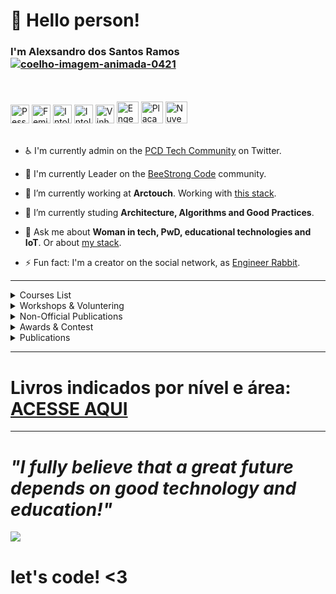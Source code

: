 # 👋 Hello person!
### I'm Alexsandro dos Santos Ramos <a href="[https://www.imagensanimadas.com/cat-coelhos-327.htm](https://www.imagensanimadas.com/img-computador-imagem-animada-0494-44578.htm)">  <img src="https://www.imagensanimadas.com/data/media/327/coelho-imagem-animada-0421.gif" border="0" alt="coelho-imagem-animada-0421" /></a>
<br><br>
  <img src="https://cdn.icon-icons.com/icons2/1539/PNG/512/3289564-crippled-person-disabled-person-handicapped-person-hospital-wounded-person_107106.png" border="0" alt="Pessoa com deficiência" height="30" />
<img src="https://cdn-icons-png.flaticon.com/512/1458/1458349.png" border="0" alt="Feminista" height="30" />
<img src="https://img.icons8.com/ios/452/no-gluten.png" border="0" alt="Intolerânte ao Gluten" height="30" />
<img src="https://img.icons8.com/ios/72/non-lactose-food.png" border="0" alt="Intolerânte a lactose" height="30" />
<img src="https://cdn-icons-png.flaticon.com/512/65/65667.png" border="0" alt="Vinho" height="30" />
<img src="https://cdn-icons-png.flaticon.com/512/53/53657.png" border="0" alt="Engenheira" height="35" />
<img src="https://img1.gratispng.com/20180615/qis/kisspng-electronic-engineering-electronics-printed-circuit-pcb-5b23ab69c7dde6.1693969615290642978187.jpg" border="0" alt="Placa de sistemas embarcados" height="35" />
<img src="https://encrypted-tbn0.gstatic.com/images?q=tbn%3AANd9GcSw8u0aPbGeOtNHMC17aBLETfZmkx3fejOfWA&usqp=CAU" border="0" alt="Nuvem de conectividade" height="35" />
<br><br>

- ♿ I'm currently admin on the <a href="https://twitter.com/i/communities/1562276249929539584">PCD Tech Community</a> on Twitter.

- 🐝  I'm currently Leader on the <a href="https://linktr.ee/beestrongcode">BeeStrong Code</a> community.

- 🔭 I’m currently working at **Arctouch**. 
Working with <a href="https://stackshare.io/leticiacoelho/arctouch">this stack</a>.
    
- 🌱 I’m currently studing **Architecture, Algorithms and Good Practices**.
- 💬 Ask me about **Woman in tech, PwD, educational technologies and IoT**. Or about <a href="https://stackshare.io/leticiacoelho/my-stack">my stack</a>.
- ⚡ Fun fact: I'm a creator on the social network, as <a href="https://linktr.ee/engenheira.coelho">Engineer Rabbit</a>.

---- 
<!--START_SECTION:table-->
<details>
<summary>Courses List</summary>


| Course | Place | Hours |
| :---: | :---: | :---: |
| Forum internacional de Software Livre - Internet of Things | Porto Alegre-RS | 60 Hr |
| SBESC - School of Embedded Systems - SBC | João Pessoa-PB | 60 Hr |
| Empretec - Sebrae | Florianópolis-SC | 63 Hr |
| The developers conference - Machine Learning / IOT - GlobalCode | Florianópolis-SC | 33 Hr |
| Introduction to space technologies - INPE | São José dos Campos-SP | 126 Hr |
| Application of Machine Learning Techniques Using R - IFSC | São José-SC | 3 Hr |
| Matlab - IFSC | São José-SC | 66 Hr |
| Hackathon NASA SpaceApps | Florianópolis-SC | 22Hr |
| React Professional| Udemy | 21 Hr |
| Spark AR| Meta official | 8 Hr |

</details>
<details>
<summary>Workshops & Voluntering</summary>


| Role | Topic | Place | Year |
| :---: | :---: | :---: | :---: |
| Teacher | Workshop Arduino - basic | São José-SC | 2015 ~ 2016 |
| Speaker | Workshop Business model canvas - basic | São José-SC | 2016 |
| Teacher | Django Girls | Florianópolis-SC | 2016 |
| Speaker | Brainstorming - basic| São José-SC | 2017 |
| Organizing committee | The developers Conference | Florianópolis-SC | 2017 |
| Teacher | Tia Portal V15 Siemens - For SENAI teachers | Vitória da Conquista-BA | 2018 |
| Mentor Tech & Business | Hackathon Agroup |  Cuiabá, MT | 2019 |
| Mentor Tech & Business | Startup Weekend Woman | Florianópolis-SC | 2019 |
| Speaker | ENTIDV | Florianópolis-SC | 2019 |
| Technical Mentor | Conecta Startup Brazil | Online | 2020 |
| Speaker | O triângulo invertido do front-end | Online - The developers Conference| 2021 |
| Speaker | Desmistificando o Tecniquês | Online - The developers Conference| 2021 |  
| Speaker | [Processos seletivos na área tech: Por onde começar?](https://www.youtube.com/watch?v=gO924Rrj3E0&t=79s) | Online - Google Developers Group| 2021 |
| Speaker | [Entendendo os impostores que dificultam os testes unitários](https://www.youtube.com/watch?v=V-uFjvcbbA0) | Online - Womakers Code| 2021 |  
| Speaker | [Como é trabalhar em uma empresa americana e falar inglês no dia-a-dia?](https://www.youtube.com/watch?v=BR4oQnGC40I) | Online - ArcTouch| 2021 |  
| Speaker | [Programação inclusiva: Como garantir resultados amigaveis para pessoas que usam ferramentas assistivas?](https://www.youtube.com/watch?v=IGAR0-0xjhg) | Online - ArcTouch| 2021 |
| Speaker | [Inclusão e diversidade na tecnologia](https://www.youtube.com/watch?v=KLVaVM67sfo) | Online - Data Master| 2021 |
| Speaker | [Ferramentas e dicas para arrasar no mercado de trabalho](https://www.youtube.com/watch?v=7LqlBbJjFLo&t=143s) | Online - Elas Computação| 2022 |  
| Speaker | [Mulheres que fazem a diferença](https://www.youtube.com/watch?v=yr7xTwOnJmE) | Online - O matuto programador| 2022 |
| Organizing committee and speaker | Wonder Tech - Dev brazillian community | São Paulo-SP | 2022 |  
| Teacher | Git e GitHub | Online - BeeStrong Code | 2022 |
| Speaker | [BATE-PAPO COM UMA ENGENHEIRA DE SOFTWARE - Letícia Coelho](https://www.youtube.com/watch?v=zFgvf6AUgbI&t=63s) | Online - OnlyTechFans | 2022|
| Speaker | [ Histórias secretas da Engenheira Coelho (feat. Letícia Coelho)](https://anchor.fm/vidadeprogramador/episodes/Episdio-45---Histrias-secretas-da-Engenheira-Coelho-feat--Letcia-Coelho-e1lm63h) | Online - The Developer's Life | 2022 |
    
</details>

<details>
<summary>Non-Official Publications</summary>


| Topic | Date |
| :---: | :---: |   
| [25 jogos para aprender programação](https://www.linkedin.com/pulse/25-jogos-para-aprender-programa%C3%A7%C3%A3o-leticia-coelho/) | 09/2022 |    
| [8 Dicas para facilitar o onboarding Dev em projetos](https://www.linkedin.com/pulse/8-dicas-para-facilitar-o-onboarding-dev-em-projetos-leticia-coelho/) | 09/2022 |
| [10 projetos back-end para implementar e ter um portfólio que vai além do CRUD](https://www.linkedin.com/pulse/10-projetos-back-end-para-implementar-e-ter-um-portf%C3%B3lio-coelho/) | 07/2022 |
| [5 tarefas que você precisa fazer antes dos testes de fit cultural](https://www.linkedin.com/pulse/5-tarefas-que-voc%C3%AA-precisa-fazer-antes-dos-testes-de-fit-coelho/) | 07/2022 |
| [✨ 40 FERRAMENTAS para aprender a programar usando o celular](https://www.linkedin.com/pulse/40-ferramentas-para-aprender-programar-usando-o-celular-coelho/) | 05/2022 |
| [✨ 21 FERRAMENTAS que ajudam a fazer documentação de software](https://www.linkedin.com/pulse/21-ferramentas-que-ajudam-fazer-documenta%C3%A7%C3%A3o-de-software-coelho/) | 04/2022 |      
| [14 dicas para ir bem em testes técnicos de projeto](https://www.linkedin.com/pulse/14-dicas-para-ir-bem-em-testes-t%C3%A9cnicos-de-projeto-leticia-coelho/) | 04/2021 |
| [💡 12 DICAS que vão te ajudar nos testes técnicos práticos acompanhados (Hands-On)](https://www.linkedin.com/pulse/12-dicas-que-v%C3%A3o-te-ajudar-nos-testes-t%C3%A9cnicos-pr%C3%A1ticos-coelho/) | 04/2021 |
| [⭐ 20 PERGUNTAS QUE VOCÊ PRECISA saber responder nas entrevistas técnicas](https://www.linkedin.com/pulse/20-perguntas-que-voc%C3%AA-precisa-saber-responder-nas-t%C3%A9cnicas-coelho/) | 04/2021 |
| [⭐ 20 PERGUNTAS PARA FAZER nas entrevistas técnicas](https://www.linkedin.com/pulse/20-perguntas-para-fazer-nas-entrevistas-t%C3%A9cnicas-leticia-coelho/) | 04/2021 |
| [80 ideias de projetos para usar no seu portfolio](https://www.linkedin.com/pulse/80-ideias-de-projetos-para-usar-seu-portfolio-leticia-coelho/) | 04/2021 |
| [8 Motivos que fazem você não passar para uma vaga tech](https://www.linkedin.com/pulse/8-motivos-que-fazem-voc%C3%AA-n%C3%A3o-passar-para-uma-vaga-tech-coelho/) | 04/2021 |
| [Fazer ou não fazer faculdade para trabalhar na área de tecnologia?](https://www.linkedin.com/pulse/fazer-ou-n%C3%A3o-faculdade-para-trabalhar-na-%C3%A1rea-t%C3%A9cnica-coelho/) | 03/2022 | 
| [O dia-a-dia dos devs. Quais são as principais reuniões ?](https://www.linkedin.com/pulse/o-dia-a-dia-dos-devs-quais-s%C3%A3o-principais-reuni%C3%B5es-leticia-coelho/) | 01/2022 |    
| [Como debater ideias de forma produtiva. No trabalho ou no Linkedin](https://www.linkedin.com/pulse/como-debater-ideias-de-forma-produtiva-trabalho-ou-linkedin-coelho/) | 10/2021 |
| [Dicas para conseguir seu primeiro emprego como Dev](https://www.linkedin.com/pulse/dicas-para-conseguir-seu-primeiro-emprego-como-dev-leticia-coelho/) | 10/2021 |  
| [O Facebook quebrou? Uma abordagem para pessoas não técnicas](https://www.linkedin.com/pulse/o-facebook-quebrou-uma-abordagem-para-pessoas-n%C3%A3o-t%C3%A9cnicas-coelho/) | 10/2021 | 
| [Dicas para conseguir seu primeiro emprego como Dev](https://www.linkedin.com/pulse/dicas-para-conseguir-seu-primeiro-emprego-como-dev-leticia-coelho/) | 10/2021 |
| [8 Dicas para facilitar o onboarding Dev em projetos](https://www.linkedin.com/pulse/8-dicas-para-facilitar-o-onboarding-dev-em-projetos-leticia-coelho/) | 09/2021 |
| [Dicas de dev para você escolher o melhor framework](https://medium.com/arctouch/dicas-de-dev-para-voc%C3%AA-escolher-o-melhor-framework-5f4c6e7cfe55) | 09/2021 |
| [6 Boas práticas para utilizar no code review](https://www.linkedin.com/pulse/6-boas-pr%C3%A1ticas-para-utilizar-code-review-leticia-coelho/) | 09/2021 |
| [Boas práticas para GIT](https://www.linkedin.com/pulse/boas-pr%C3%A1ticas-para-git-leticia-coelho/) | 07/2021 |
| [Os 2 erros mais comuns no desenvolvimento de softwares. Será que você já cometeu algum deles?](https://leticiarabbit.medium.com/os-2-erros-mais-comuns-no-desenvolvimento-de-softwares-ser%C3%A1-que-voc%C3%AA-j%C3%A1-cometeu-algum-deles-5637a143ed54) | 06/2021 |
| [Refactoring Cycle para projetos sem tempo para refactoring](https://leticiarabbit.medium.com/refactoring-cycle-para-projetos-sem-tempo-para-refactoring-e74e27d2187b) | 06/2021 |
| [Documentação técnica](https://leticiarabbit.medium.com/documenta%C3%A7%C3%A3o-t%C3%A9cnica-ce263eca6803) | 03/2021 |
| [Resumo de comandos Git](https://leticiarabbit.medium.com/resumo-de-comandos-git-87e7c3a2b25e) | 03/2021 |  
| [Clean Code — Code Smells](https://leticiarabbit.medium.com/clean-code-code-smells-6931cfc4eff4) | 03/2021 |  
| [Empresa de produto ou consultoria, qual é o melhor para sua carreira?](https://medium.com/arctouch/empresa-de-produto-ou-consultoria-qual-%C3%A9-o-melhor-para-sua-carreira-5ff0bb43fe16) | 02/2021 |    
| [O agro é Pop, mas ainda não é Tech.](https://www.linkedin.com/pulse/o-agro-%C3%A9-pop-mas-ainda-n%C3%A3o-tech-leticia-coelho/) | 11/2019 |
| [Aquitetura IoT - Um visão em camadas](https://www.linkedin.com/pulse/aquitetura-iot-um-vis%C3%A3o-em-camadas-leticia-coelho/) | 08/2019 |  
  
</details>

<details>
<summary>Awards & Contest</summary>


| Topic | Grand |
| :---: | :---: |
| Second place at the IFSC Innovative Ideas Contest | 7.000,00 BRL grand |
| Final step at the Sinapses of Innovation Contest | Innovation & Entrepreuner training |
| Final step at Intel Embedded Systems Competition | Embedded Systems training |

</details>

<details>
<summary>Publications</summary>


| Topic | Type | Symposium | Place |
| :---: | :---: | :---: | :---: |
| Gestão de Produtos como você nunca viu - Artigo: Entendendo o Tecniquês | Article in Book | Comunidade Mulheres de Produto | Comunidade Onine|  
| TKmed - Medication aid system | Extended abstract | VI Brazilian Symposium on Computing Systems Engineering | João Pessoa-PB |
| TKmed - Sistema de auxílio à medicação | Abstract | Mostra Científico Cultural | São José-SC|
| Differentiating simulations and real (remote) experiments. | Full paper | 5th International Conference on Technological Ecosystems for Enhancing Multiculturality | Cádiz, Espanha|
| Estudo Comparativo entre Laboratórios Remotos e Simuladores.| Chapter | TICAI 2017 - TICs para el Aprendizaje de la Ingeniería. | ISBN 978-84-8158-774-6 ©IEEE|
| Simulação da operação e comunicação de uma carga útil baseada na Sonda de Langmuir com o OBC do NanosatC-Br2.| Full paper | 9° Workshop on Space Engineering and Technology. | São José dos Campos-SP |

</details>

--------

# Livros indicados por nível e área: [ACESSE AQUI](https://github.com/engenheiracoelho/engenheiracoelho/blob/master/LivrosIndicados.md)

--------

 # <i> "I fully believe that a great future depends on good technology and education!"</i> 
 
 <p align="left">
  <img src=https://64.media.tumblr.com/tumblr_lz2rp0DJiS1qcla63o1_400.gifv> 
</p>


# let's code! <3
